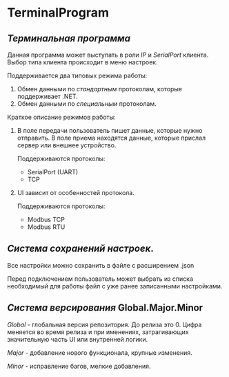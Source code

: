 # TerminalProgram
## *Терминальная программа*

Данная программа может выступать в роли *IP* и *SerialPort* клиента. Выбор типа клиента происходит в меню настроек.

Поддерживается два типовых режима работы:
1. Обмен данными по *стандартным* протоколам, которые поддерживает .NET.
2. Обмен данными по *специальным* протоколам.

Краткое описание режимов работы:
1. В поле передачи пользователь пишет данные, которые нужно отправить. В поле приема находятся данные, которые прислал сервер или внешнее устройство.

	Поддерживаются протоколы: 
	- SerialPort (UART)
	- TCP
2. UI зависит от особенностей протокола.

	Поддерживаются протоколы: 
	- Modbus TCP
	- Modbus RTU

## *Система сохранений настроек*. 

Все настройки можно сохранить в файле с расширением .json 

Перед подключением пользователь может выбрать из списка необходимый для работы файл с уже ранее записанными настройками.


## *Система версирования* Global.Major.Minor

*Global* - глобальная версия репозитория. До релиза это 0. Цифра меняется во время релиза и при именениях, затрагивающих значительную часть UI или внутренней логики.

*Major* - добавление нового функционала, крупные изменения.

*Minor* - исправление багов, мелкие добавления.
